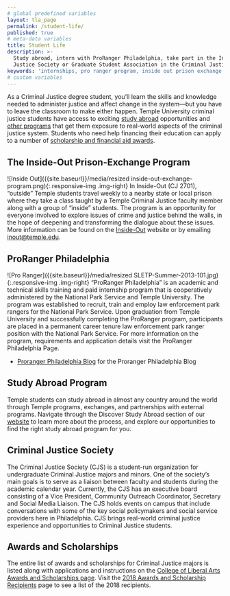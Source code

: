 ```yaml
---
# global predefined variables
layout: tla_page
permalink: /student-life/
published: true
# meta-data variables
title: Student Life
description: >-
  Study abroad, intern with ProRanger Philadelphia, take part in the Inside-Out Prison-Exchange Program, and join the Criminal
  Justice Society or Graduate Student Association in the Criminal Justice program at Temple University’s College of Liberal Arts.
keywords: 'internships, pro ranger program, inside out prison exchange program, study abroad, awards and scholarships, graduate student association'
# custom variables
---
```

As a Criminal Justice degree student, you’ll learn the skills and knowledge needed to administer justice and affect change in the system—but you have to leave the classroom to make either happen. Temple University criminal justice students have access to exciting [study abroad](#study-abroad-program) opportunities and [other programs](#proranger-philadelphia) that get them exposure to real-world aspects of the criminal justice system. Students who need help financing their education can apply to a number of [scholarship and financial aid awards](#awards-and-scholarships).

## The Inside-Out Prison-Exchange Program
![Inside Out]({{site.baseurl}}/media/resized inside-out-exchange-program.png){:.responsive-img .img-right}
In Inside-Out (CJ 2701), “outside” Temple students travel weekly to a nearby state or local prison where they take a class taught by a Temple Criminal Justice faculty member along with a group of “inside” students. The program is an opportunity for everyone involved to explore issues of crime and justice behind the walls, in the hope of deepening and transforming the dialogue about these issues. More information can be found on the [Inside-Out](http://www.insideoutcenter.org/) website or by emailing [inout@temple.edu](mailto:inout@temple.edu).

## ProRanger Philadelphia
![Pro Ranger]({{site.baseurl}}/media/resized SLETP-Summer-2013-101.jpg){:.responsive-img .img-right}
“ProRanger Philadelphia” is an academic and technical skills training and paid internship program that is cooperatively administered by the National Park Service and Temple University. The program was established to recruit, train and employ law enforcement park rangers for the National Park Service. Upon graduation from Temple University and successfully completing the ProRanger program, participants are placed in a permanent career tenure law enforcement park ranger position with the  National Park Service. For more information on the program, requirements and application details visit the ProRanger Philadelphia Page.
- [Proranger Philadelphia Blog](http://prorangerphila.blogspot.com/) for the Proranger Philadelphia Blog

## Study Abroad Program
Temple students can study abroad in almost any country around the world through Temple programs, exchanges, and partnerships with external programs. Navigate through the Discover Study Abroad section of our [website](https://studyabroad.temple.edu/) to learn more about the process, and explore our opportunities to find the right study abroad program for you.

## Criminal Justice Society
The Criminal Justice Society (CJS) is a student-run organization for undergraduate Criminal Justice majors and minors. One of the society’s main goals is to serve as a liaison between faculty and students during the academic calendar year. Currently, the CJS has an executive board consisting of a Vice President, Community Outreach Coordinator, Secretary and Social Media Liaison. The CJS holds events on campus that include conversations with some of the key social policymakers and social service providers here in Philadelphia. CJS brings real-world criminal justice experience and opportunities to Criminal Justice students.

## Awards and Scholarships
The entire list of awards and scholarships for Criminal Justice majors is listed along with applications and instructions on the [College of Liberal Arts Awards and Scholarships page](https://liberalarts.temple.edu/about-us/resources/awards-and-scholarships?field_awards_department_nid=4596&field_awards_academics_class_value=All). Visit the [2018 Awards and Scholarship Recipients](https://liberalarts.temple.edu/2018-award-and-scholarship-recipients) page to see a list of the 2018 recipients.
